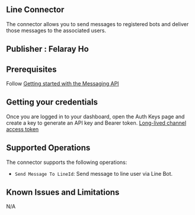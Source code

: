 
## Line Connector

The connector allows you to send messages to registered bots and deliver those messages to the associated users.

## Publisher : Felaray Ho

## Prerequisites

Follow [Getting started with the Messaging API](https://developers.line.biz/en/docs/messaging-api/getting-started)

## Getting your credentials

Once you are logged in to your dashboard, open the Auth Keys page and create a key to generate an API key and Bearer token.
[Long-lived channel access token](https://developers.line.biz/en/docs/messaging-api/channel-access-tokens/#long-lived-channel-access-tokens)

## Supported Operations
The connector supports the following operations:
* `Send Message To LineId`: Send message to line user via Line Bot.

## Known Issues and Limitations
N/A